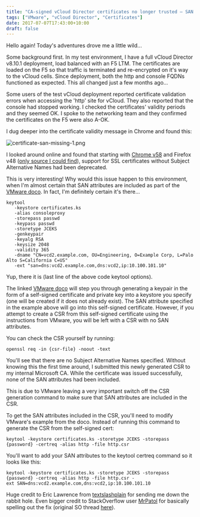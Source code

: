 ```yaml
---
title: "CA-signed vCloud Director certificates no longer trusted – SAN missing"
tags: ["VMware", "vCloud Director", "Certificates"]
date: 2017-07-07T17:43:00+10:00
draft: false
---
```


Hello again! Today's adventures drove me a little wild...

Some background first. In my test environment, I have a full vCloud Director v8.10.1 deployment, load balanced with an F5 LTM. The certificates are loaded on the F5 so that traffic is terminated and re-encrypted on it's way to the vCloud cells. Since deployment, both the http and console FQDNs functioned as expected. This all changed just a few months ago...

Some users of the test vCloud deployment reported certificate validation errors when accessing the 'http' site for vCloud. They also reported that the console had stopped working. I checked the certificates' validity periods and they seemed OK. I spoke to the networking team and they confirmed the certificates on the F5 were also A-OK.

I dug deeper into the certificate validity message in Chrome and found this:

![certificate-san-missing-1.png](/images/certificate-san-missing-1.png)

I looked around online and found that starting with [Chrome v58](https://www.chromestatus.com/feature/4981025180483584) and Firefox v48 ([only source I could find](https://textslashplain.com/2017/03/10/chrome-deprecates-subject-cn-matching/)), support for SSL certificates without Subject Alternative Names had been deprecated.

This is very interesting! Why would this issue happen to this environment, when I'm almost certain that SAN attributes are included as part of the [VMware doco](http://pubs.vmware.com/vcd-810/index.jsp#com.vmware.vcloud.install.doc_810/GUID-89437328-EE0A-40D3-A939-EB8DD70DC1E3.html). In fact, I'm definitely certain it's there...

```
keytool
   -keystore certificates.ks
   -alias consoleproxy
   -storepass passwd
   -keypass passwd
   -storetype JCEKS
   -genkeypair
   -keyalg RSA
   -keysize 2048
   -validity 365
   -dname "CN=vcd2.example.com, OU=Engineering, O=Example Corp, L=Palo Alto S=California C=US"
   -ext "san=dns:vcd2.example.com,dns:vcd2,ip:10.100.101.10"
```

Yup, there it is (last line of the above code keytool options).

The linked [VMware doco](http://pubs.vmware.com/vcd-810/index.jsp#com.vmware.vcloud.install.doc_810/GUID-89437328-EE0A-40D3-A939-EB8DD70DC1E3.html) will step you through generating a keypair in the form of a self-signed certificate and private key into a keystore you specify (one will be created if it does not already exist). The SAN attribute specified in the example above will go into this self-signed certificate. However, if you attempt to create a CSR from this self-signed certificate using the instructions from VMware, you will be left with a CSR with no SAN attributes.

You can check the CSR yourself by running:

```
openssl req -in {csr-file} -noout -text
```

You'll see that there are no Subject Alternative Names specified. Without knowing this the first time around, I submitted this newly generated CSR to my internal Microsoft CA. While the certificate was issued successfully, none of the SAN attributes had been included.

This is due to VMware leaving a very important switch off the CSR generation command to make sure that SAN attributes are included in the CSR.

To get the SAN attributes included in the CSR, you'll need to modify VMware's example from the doco. Instead of running this command to generate the CSR from the self-signed cert:

```
keytool -keystore certificates.ks -storetype JCEKS -storepass {password} -certreq -alias http -file http.csr
```

You'll want to add your SAN attributes to the keytool certreq command so it looks like this:

```
keytool -keystore certificates.ks -storetype JCEKS -storepass {password} -certreq -alias http -file http.csr -ext SAN=dns:vcd2.example.com,dns:vcd2,ip:10.100.101.10
```

Huge credit to Eric Lawrence from [textslashplain](https://textslashplain.com/) for sending me down the rabbit hole. Even bigger credit to StackOverflow user [MrPatol](http://mrpatol/) for basically spelling out the fix (original SO thread [here](https://stackoverflow.com/questions/8744607/how-to-add-subject-alernative-name-to-ssl-certs)).